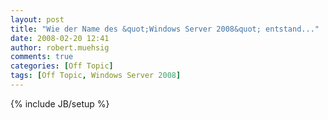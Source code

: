 ```yaml
---
layout: post
title: "Wie der Name des &quot;Windows Server 2008&quot; entstand..."
date: 2008-02-20 12:41
author: robert.muehsig
comments: true
categories: [Off Topic]
tags: [Off Topic, Windows Server 2008]
---
```

{% include JB/setup %}
<div class="wlWriterSmartContent" id="scid:5737277B-5D6D-4f48-ABFC-DD9C333F4C5D:15893d6d-3df4-484a-a6f2-0d9bfe575bcf" style="padding-right: 0px; display: inline; padding-left: 0px; padding-bottom: 0px; margin: 0px; padding-top: 0px"><div id="b74de991-49c1-4bb5-87bc-991fd07598e5" style="margin: 0px; padding: 0px; display: inline;"><div><a href="http://youtube.com/watch?v=kZbSa8xj1c8" target="_new"><img src="{{BASE_PATH}}/assets/wp-images/videof6bd07da9cf4.jpg" galleryimg="no" onload="var downlevelDiv = document.getElementById('b74de991-49c1-4bb5-87bc-991fd07598e5'); downlevelDiv.innerHTML = &quot;&lt;div&gt;&lt;object width=\&quot;425\&quot; height=\&quot;350\&quot;&gt;&lt;param name=\&quot;movie\&quot; value=\&quot;http://www.youtube.com/v/kZbSa8xj1c8\&quot;&gt;&lt;\/param&gt;&lt;param name=\&quot;wmode\&quot; value=\&quot;transparent\&quot;&gt;&lt;\/param&gt;&lt;embed src=\&quot;http://www.youtube.com/v/kZbSa8xj1c8\&quot; type=\&quot;application/x-shockwave-flash\&quot; wmode=\&quot;transparent\&quot; width=\&quot;425\&quot; height=\&quot;350\&quot;&gt;&lt;\/embed&gt;&lt;\/object&gt;&lt;\/div&gt;&quot;;" alt=""></a></div></div></div>
